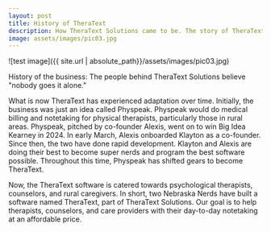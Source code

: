 ```yaml
---
layout: post
title: History of TheraText
description: How TheraText Solutions came to be. The story of TheraText (so far).
image: assets/images/pic03.jpg
---
```


![test image]({{ site.url | absolute_path}}/assets/images/pic03.jpg)

History of the business: The people behind TheraText Solutions believe "nobody goes it alone." 

What is now TheraText has experienced adaptation over time. Initially, the business was just an idea called Physpeak. Physpeak would do medical billing and notetaking for physical therapists, particularly those in rural areas. Physpeak, pitched by co-founder Alexis, went on to win Big Idea Kearney in 2024. In early March, Alexis onboarded Klayton as a co-founder. Since then, the two have done rapid development. Klayton and Alexis are doing their best to become super nerds and program the best software possible. Throughout this time, Physpeak has shifted gears to become TheraText. 

Now, the TheraText software is catered towards psychological therapists, counselors, and rural caregivers. In short, two Nebraska Nerds have built a software named TheraText, part of TheraText Solutions. Our goal is to help therapists, counselors, and care providers with their day-to-day notetaking at an affordable price.
